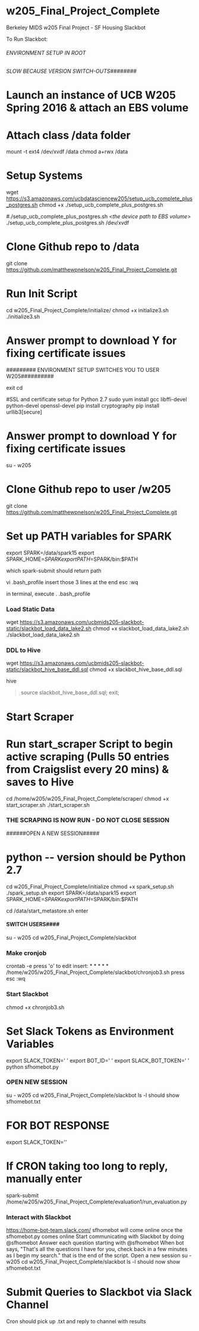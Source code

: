 # w205_Final_Project_Complete
Berkeley MIDS w205 Final Project - SF Housing Slackbot


To Run Slackbot:

###### ENVIRONMENT SETUP IN ROOT #########
###### SLOW BECAUSE VERSION SWITCH-OUTS########

# Launch an instance of UCB W205 Spring 2016 & attach an EBS volume

# Attach class /data folder
mount -t ext4 /dev/xvdf /data
chmod a+rwx /data

# Setup Systems
wget https://s3.amazonaws.com/ucbdatasciencew205/setup_ucb_complete_plus_postgres.sh
chmod +x ./setup_ucb_complete_plus_postgres.sh

#./setup_ucb_complete_plus_postgres.sh <*the device path to EBS volume*>
./setup_ucb_complete_plus_postgres.sh /dev/xvdf

# Clone Github repo to /data
git clone https://github.com/matthewpnelson/w205_Final_Project_Complete.git

# Run Init Script
cd w205_Final_Project_Complete/initialize/
chmod +x initialize3.sh
./initialize3.sh
# Answer prompt to download Y for fixing certificate issues

######### ENVIRONMENT SETUP SWITCHES YOU TO USER W205##########

exit
cd

#SSL and certificate setup for Python 2.7
sudo yum install gcc libffi-devel python-devel openssl-devel
pip install cryptography
pip install urllib3[secure]
# Answer prompt to download Y for fixing certificate issues

su - w205

# Clone Github repo to user /w205
git clone https://github.com/matthewpnelson/w205_Final_Project_Complete.git

# Set up PATH variables for SPARK
export SPARK=/data/spark15
export SPARK_HOME=$SPARK
export PATH=$SPARK/bin:$PATH

which spark-submit should return path

vi .bash_profile
insert those 3 lines at the end
esc
:wq

in terminal, execute . .bash_profile

### Load Static Data ###
wget  https://s3.amazonaws.com/ucbmids205-slackbot-static/slackbot_load_data_lake2.sh
chmod +x slackbot_load_data_lake2.sh
./slackbot_load_data_lake2.sh

### DDL to Hive ###
wget https://s3.amazonaws.com/ucbmids205-slackbot-static/slackbot_hive_base_ddl.sql
chmod +x slackbot_hive_base_ddl.sql

hive
> source slackbot_hive_base_ddl.sql;
> exit;

##### 
# Start Scraper
# Run start_scraper Script to begin active scraping (Pulls 50 entries from Craigslist every 20 mins) & saves to Hive
cd /home/w205/w205_Final_Project_Complete/scraper/
chmod +x start_scraper.sh
./start_scraper.sh
### THE SCRAPING IS NOW RUN - DO NOT CLOSE SESSION ###

######OPEN A NEW SESSION#####
# python -- version should be Python 2.7
cd w205_Final_Project_Complete/initialize
chmod +x spark_setup.sh
./spark_setup.sh
export SPARK=/data/spark15
export SPARK_HOME=$SPARK
export PATH=$SPARK/bin:$PATH

cd
/data/start_metastore.sh
enter


#### SWITCH USERS#### 

su - w205
cd w205_Final_Project_Complete/slackbot

### Make cronjob ###
crontab -e
press 'o' to edit
insert: * * * * * /home/w205/w205_Final_Project_Complete/slackbot/chronjob3.sh
press esc
:wq

### Start Slackbot ###
chmod +x chronjob3.sh
# Set Slack Tokens as Environment Variables 
export SLACK_TOKEN=' ' 
export BOT_ID=' ' 
export SLACK_BOT_TOKEN=' '
python sfhomebot.py

### OPEN NEW SESSION ###
su - w205
cd w205_Final_Project_Complete/slackbot
ls -l should show sfhomebot.txt
# FOR BOT RESPONSE
export SLACK_TOKEN=''
# If CRON taking too long to reply, manually enter
spark-submit /home/w205/w205_Final_Project_Complete/evaluation1/run_evaluation.py

### Interact with Slackbot ###
https://home-bot-team.slack.com/
sfhomebot will come online once the sfhomebot.py comes online
Start communicating with Slackbot by doing @sfhomebot
Answer each question starting with @sfhomebot
When bot says, "That's all the questions I have for you, check back in a few minutes as I begin my search." that is the end of the script.
Open a new session
su - w205
cd w205_Final_Project_Complete/slackbot
ls -l should now show sfhomebot.txt

#####
# Submit Queries to Slackbot via Slack Channel
Cron should pick up .txt and reply to channel with results



